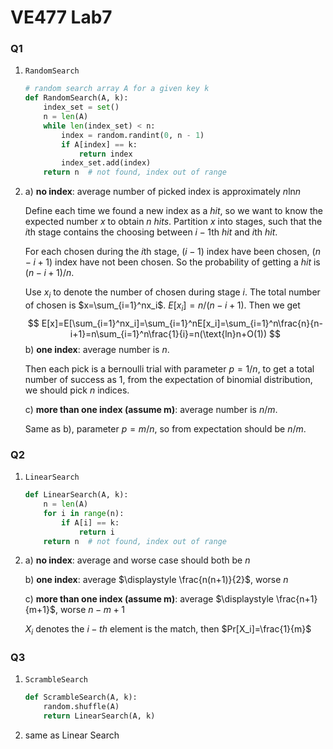 # VE477 Lab7

### Q1

1. `RandomSearch`

   ```python
   # random search array A for a given key k
   def RandomSearch(A, k):
       index_set = set()
       n = len(A)
       while len(index_set) < n:
           index = random.randint(0, n - 1)
           if A[index] == k:
               return index
           index_set.add(index)
       return n  # not found, index out of range
   ```

2. a) **no index**: average number of picked index is approximately $n\text{ln}n$

   Define each time we found a new index as a *hit*, so we want to know the expected number $x$ to obtain $n$ *hits*. Partition $x$ into stages, such that the $i$th stage contains the choosing between $i-1$th $hit$ and $i$th $hit$. 

   For each chosen during the $i$th stage, $(i-1)$ index have been chosen, $(n-i+1)$ index have not been chosen. So the probability of getting a $hit$ is $(n-i+1)/n$. 

   Use $x_i$ to denote the number of chosen during stage $i$. The total number of chosen is $x=\sum_{i=1}^nx_i$. $E[x_i]=n/(n-i+1)$. Then we get 
   $$
   E[x]=E[\sum_{i=1}^nx_i]=\sum_{i=1}^nE[x_i]=\sum_{i=1}^n\frac{n}{n-i+1}=n\sum_{i=1}^n\frac{1}{i}=n(\text{ln}n+O(1))
   $$
   b) **one index**: average number is $n$.

   Then each pick is a bernoulli trial with parameter $p=1/n$, to get a total number of success as $1$, from the expectation of binomial distribution, we should pick $n$ indices. 

   c) **more than one index (assume m)**: average number is $n/m$. 

   Same as b), parameter $p=m/n$, so from expectation should be $n/m$. 

### Q2

1. `LinearSearch`

   ```python
   def LinearSearch(A, k):
       n = len(A)
       for i in range(n):
           if A[i] == k:
               return i
       return n  # not found, index out of range
   ```

2. a) **no index**: average and worse case should both be $n$

   b) **one index**: average $\displaystyle \frac{n(n+1)}{2}$, worse $n$

   c) **more than one index (assume m)**: average $\displaystyle \frac{n+1}{m+1}$, worse $n-m+1$ 

   $X_i$ denotes the $i-th$  element is the match, then $Pr[X_i]=\frac{1}{m}$





### Q3

1. `ScrambleSearch`

   ```python
   def ScrambleSearch(A, k):
       random.shuffle(A)
       return LinearSearch(A, k)
   ```

2. same as Linear Search 